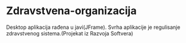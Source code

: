 # Zdravstvena-organizacija
Desktop aplikacija rađena u javi(JFrame).
Svrha aplikacije je regulisanje zdravstvenog sistema.(Projekat iz Razvoja Softvera)
